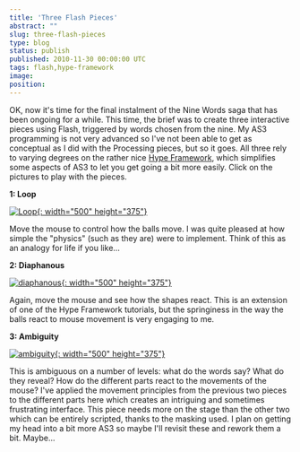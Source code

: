 ```yaml
---
title: 'Three Flash Pieces'
abstract: ""
slug: three-flash-pieces
type: blog
status: publish
published: 2010-11-30 00:00:00 UTC
tags: flash,hype-framework
image: 
position: 
---
```


OK, now it's time for the final instalment of the Nine Words saga that
has been ongoing for a while. This time, the brief was to create three
interactive pieces using Flash, triggered by words chosen from the nine.
My AS3 programming is not very advanced so I've not been able to get as
conceptual as I did with the Processing pieces, but so it goes. All
three rely to varying degrees on the rather nice [Hype Framework][1], which simplifies some aspects of AS3 to let you get
going a bit more easily. Click on the pictures to play with the pieces.

**1: Loop**

[![Loop](https://farm6.static.flickr.com/5245/5218949885_c0fe1ff91e.jpg){:
width="500" height="375"}][2]

Move the mouse to control how the balls move. I was quite pleased at how
simple the \"physics\" (such as they are) were to implement. Think of
this as an analogy for life if you like...

**2: Diaphanous**

[![diaphanous](https://farm6.static.flickr.com/5045/5219539366_589b8bcb42.jpg){:
width="500" height="375"}][3]

Again, move the mouse and see how the shapes react. This is an extension
of one of the Hype Framework tutorials, but the springiness in the way
the balls react to mouse movement is very engaging to me.

**3: Ambiguity**

[![ambiguity](https://farm5.static.flickr.com/4083/5218950223_38f4081224.jpg){:
width="500" height="375"}][4]

This is ambiguous on a number of levels: what do the words say? What do
they reveal? How do the different parts react to the movements of the
mouse? I've applied the movement principles from the previous two
pieces to the different parts here which creates an intriguing and
sometimes frustrating interface. This piece needs more on the stage than
the other two which can be entirely scripted, thanks to the masking
used. I plan on getting my head into a bit more AS3 so maybe I'll
revisit these and rework them a bit. Maybe...



[1]: http://www.hypeframework.org/
[2]: http://megaswf.com/serve/79118/
[3]: http://megaswf.com/serve/79128/
[4]: http://megaswf.com/serve/79129/

